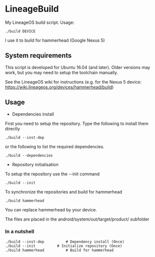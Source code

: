 # LineageBuild

My LineageOS build script. Usage:

    ./build DEVICE

I use it to build for hammerhead (Google Nexus 5)

## System requirements

This script is developed for Ubuntu 16.04 (and later). Older versions may work, but you may need to setup the toolchain manually.

See the LineageOS wiki for instructions (e.g. for the Nexus 5 device: https://wiki.lineageos.org/devices/hammerhead/build)

## Usage

* Dependencies install

First you need to setup the repository. Type the following to install them directly

    ./build --inst-dep

or the following to list the required dependencies.

    ./build --dependencies

* Repository initialisation

To setup the repository use the --init command

    ./build --init

To synchronize the repositories and build for hammerhead

    ./build hammerhead

You can replace hammerhead by your device.

The files are placed in the android/system/out/target/product/ subfolder

### In a nutshell

    ./build --inst-dep			# Dependency install (Once)
    ./build --init			# Initialize repository (Once)
    ./build hammerhead			# Build for hammerhead



